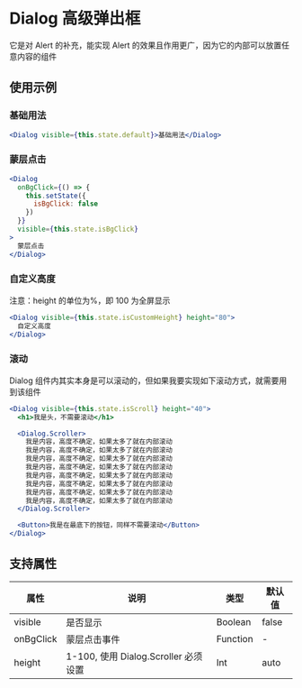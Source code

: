 ---
---

# Dialog 高级弹出框

它是对 Alert 的补充，能实现 Alert 的效果且作用更广，因为它的内部可以放置任意内容的组件

## 使用示例

### 基础用法

```jsx
<Dialog visible={this.state.default}>基础用法</Dialog>
```

### 蒙层点击

```jsx
<Dialog
  onBgClick={() => {
    this.setState({
      isBgClick: false
    })
  }}
  visible={this.state.isBgClick}
>
  蒙层点击
</Dialog>
```

### 自定义高度

注意：height 的单位为%，即 100 为全屏显示

```jsx
<Dialog visible={this.state.isCustomHeight} height="80">
  自定义高度
</Dialog>
```

### 滚动

Dialog 组件内其实本身是可以滚动的，但如果我要实现如下滚动方式，就需要用到该组件

```jsx
<Dialog visible={this.state.isScroll} height="40">
  <h1>我是头，不需要滚动</h1>

  <Dialog.Scroller>
    我是内容，高度不确定，如果太多了就在内部滚动
    我是内容，高度不确定，如果太多了就在内部滚动
    我是内容，高度不确定，如果太多了就在内部滚动
    我是内容，高度不确定，如果太多了就在内部滚动
    我是内容，高度不确定，如果太多了就在内部滚动
    我是内容，高度不确定，如果太多了就在内部滚动
    我是内容，高度不确定，如果太多了就在内部滚动
    我是内容，高度不确定，如果太多了就在内部滚动
  </Dialog.Scroller>

  <Button>我是在最底下的按钮，同样不需要滚动</Button>
</Dialog>
```

## 支持属性

| 属性      | 说明                                 | 类型     | 默认值 |
| --------- | ------------------------------------ | -------- | ------ |
| visible   | 是否显示                             | Boolean  | false  |
| onBgClick | 蒙层点击事件                         | Function | -      |
| height    | 1-100, 使用 Dialog.Scroller 必须设置 | Int      | auto   |
